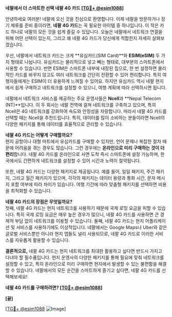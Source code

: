 **네팔에서 더 스마트한 선택 네팔 4G 카드 [[TG💪+ @esim1088](https://t.me/s/esim1088)]**

안녕하세요 여러분! 네팔에 오신 것을 진심으로 환영합니다. 이제 네팔을 방문하거나 장기 체류를 준비 중이라면, **네팔 4G 카드**는 꼭 필요한 아이템 중 하나입니다. 이 작은 카드 하나로 네팔의 모든 것을 쉽게 즐길 수 있답니다. 오늘은 네팔에서 네트워크 연결을 위해 어떤 선택이 있는지, 그리고 왜 네팔 4G 카드가 당신에게 적합한지 자세히 살펴보겠습니다.

우선, 네팔에서 네트워크 카드는 크게 **유심카드(SIM Card)**와 **ESIM(eSIM)** 두 가지 형태로 나뉩니다. 유심카드는 물리적으로 넣고 빼는 형태로, 대부분의 스마트폰에서 사용할 수 있습니다. 반면 ESIM은 스마트폰 내부에 내장된 칩으로, 한 번 설정하면 물리적인 카드를 바꾸지 않고도 여러 네트워크를 간단히 전환할 수 있어 편리합니다. 특히 여행자들에게는 ESIM이 더 유용하게 느껴질 수 있어요. 하지만 유심카드 역시 네팔 현지에서 쉽게 구매하고 네트워크를 설정할 수 있으니, 여행 계획에 따라 선택하시면 됩니다.

네팔에서 네트워크 서비스를 제공하는 주요 운영사들은 **Ncell**과 **Nepal Telecom (NT)**입니다. 이 두 회사는 네팔 전역에 걸쳐 네트워크를 구축하고 있으며, 특히 Ncell은 4G 네트워크를 강화하여 속도와 안정성을 자랑합니다. 따라서 네팔 4G 카드를 선택할 때는 Ncell을 추천드립니다. 특히, 데이터를 많이 소비하는 분들이라면 Ncell의 다양한 패키지를 통해 데이터를 효율적으로 관리할 수 있습니다.

**네팔 4G 카드는 어떻게 구매할까요?**  
현지 공항이나 대형 마트에서 유심카드를 구매할 수 있지만, 언어 문제나 복잡한 절차 때문에 어려움을 겪는 경우도 많습니다. 그런 경우에는 **온라인으로 미리 구매하는 것이 더 편리**합니다. 네팔 4G 카드를 온라인으로 사면 도착 즉시 스마트폰에 설정 가능하며, 한국에서도 간편하게 네트워크를 설정할 수 있어 시간과 노력이 절약됩니다.

또한, 네팔 4G 카드는 다양한 패키지로 제공됩니다. 예를 들어, 일일 패키지, 주간 패키지, 그리고 월간 패키지가 있으며, 각각의 패키지는 데이터 용량과 통화 시간, 문자 메시지 포함 여부에 따라 차이가 있습니다. 여행 기간에 따라 맞춤형 패키지를 선택하면 비용을 최적화할 수 있습니다.

**네팔 4G 카드의 장점은 무엇일까요?**  
첫째, 네팔 4G 카드는 현지 네트워크를 사용하기 때문에 국제 로밍 요금을 피할 수 있습니다. 특히 국제 로밍 요금은 매우 높은 경우가 많으니, 네팔 4G 카드를 사용하면 큰 경제적 부담 없이 네트워크를 이용할 수 있습니다. 둘째, 네팔 4G 카드는 현지 어플리케이션 및 서비스를 사용하기에도 이상적입니다. 네팔에서는 Google Maps나 Uber와 같은 글로벌 서비스뿐만 아니라 현지 앱들도 널리 사용되므로, 네팔 4G 카드로 이러한 서비스를 자유롭게 활용할 수 있습니다.

**결론적으로,** 네팔 4G 카드는 현지 네트워크를 최대한 활용하고 싶다면 반드시 가지고 다녀야 할 필수품입니다. 현지 운영사의 다양한 패키지를 통해 필요에 맞춰 네트워크를 설정할 수 있고, 특히 온라인으로 미리 구매하면 현지에서 발생할 수 있는 불편함을 해결할 수 있습니다. 네팔에서의 모든 순간을 스마트하게 즐기고 싶다면, 네팔 4G 카드를 선택해보세요!

**네팔 4G 카드를 구매하려면? [[TG💪+ @esim1088](https://t.me/s/esim1088)]**

**[끝]**

[[TG💪+ @esim1088](https://t.me/s/esim1088) ![Image](https://i.postimg.cc/Y0z9fWf4/image.png)]